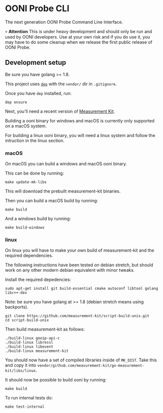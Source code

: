 # OONI Probe CLI

The next generation OONI Probe Command Line Interface.

:skull: **Attention** This is under heavy development and should only be run and used by OONI developers. Use at your own risk and if you do use it, you may have to do some cleanup when we release the first public release of OONI Probe.

## Development setup

Be sure you have golang >= 1.8.

This project uses [`dep`](https://golang.github.io/dep/) with the `vendor/` dir
in `.gitignore`.

Once you have `dep` installed, run:

```
dep ensure
```

Next, you'll need a recent version of [Measurement Kit](http://github.com/measurement-kit).

Building a ooni binary for windows and macOS is currently only supported on a
macOS system.

For building a linux ooni binary, you will need a linux system and follow the
intruction in the linux section.

### macOS

On macOS you can build a windows and macOS ooni binary.

This can be done by running:

```
make update-mk-libs
```

This will download the prebuilt measurement-kit binaries.

Then you can build a macOS build by running:

```
make build
```

And a windows build by running:

```
make build-windows
```

### linux

On linux you will have to make your own build of measurement-kit and the
required dependencies.

The following instructions have been tested on debian stretch, but should work
on any other modern debian equivalent with minor tweaks.

Install the required depedencies:

```
sudo apt-get install git build-essential cmake autoconf libtool golang libc++-dev
```

Note: be sure you have golang at >= 1.8 (debian stretch means using backports).

```
git clone https://github.com/measurement-kit/script-build-unix.git
cd script-build-unix
```

Then build measurement-kit as follows:

```
./build-linux geoip-api-c
./build-linux libressl
./build-linux libevent
./build-linux measurement-kit
```

You should now have a set of compiled libraries inside of `MK_DIST`. Take this and copy it into `vendor/github.com/measurement-kit/go-measurement-kit/libs/linux`.

It should now be possible to build ooni by running:

```
make build
```

To run internal tests do:

```
make test-internal
```
